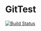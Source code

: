 # GitTest

[![Build Status](https://travis-ci.com/jackchengrock/GitTest.svg?branch=master)](https://travis-ci.com/jackchengrock/GitTest)